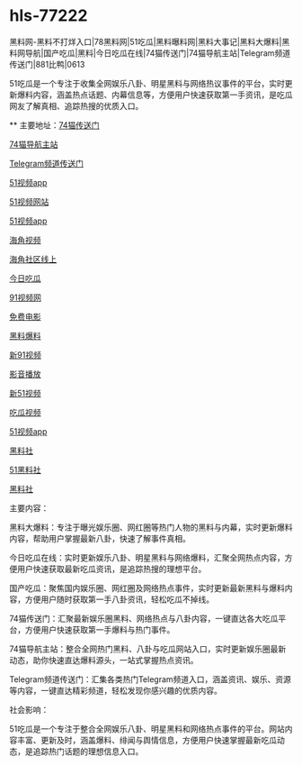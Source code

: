 # hls-77222
黑料网-黑料不打烊入口|78黑料网|51吃瓜|黑料曝料网|黑料大事记|黑料大爆料|黑料网导航|国产吃瓜|黑料|今日吃瓜在线|74猫传送门|74猫导航主站|Telegram频道传送门|881比鸭|0613

51吃瓜是一个专注于收集全网娱乐八卦、明星黑料与网络热议事件的平台，实时更新爆料内容，涵盖热点话题、内幕信息等，方便用户快速获取第一手资讯，是吃瓜网友了解真相、追踪热搜的优质入口。

** 主要地址：<a href="https://74mao.com/">74猫传送门</a>

<a href="https://74mao.com/">74猫导航主站</a>

<a href="https://74mao.com/">Telegram频道传送门</a>

<a href="https://hj-611.pages.dev/">51视频app</a>

<a href="https://hj-617.pages.dev/">51视频网站</a>

<a href="https://hj-624.pages.dev/">51视频app</a>

<a href="https://hj-635.pages.dev/">海角视频</a>

<a href="https://hj-659.pages.dev/">海角社区线上</a>

<a href="https://hj-678.pages.dev/">今日吃瓜</a>

<a href="https://hj-686.pages.dev/">91视频网</a>

<a href="https://hj-689.pages.dev/">免费电影</a>

<a href="https://hj-691.pages.dev/">黑料爆料</a>

<a href="https://hj-696.pages.dev/">新91视频</a>

<a href="https://hj-177.pages.dev/">影音播放</a>

<a href="https://hj-188.pages.dev/">新51视频</a>

<a href="https://hj-193.pages.dev/">吃瓜视频</a>

<a href="https://hj-195.pages.dev/">51视频app</a>

<a href="https://hls-15.pages.dev/">黑料社</a>

<a href="https://hls-17.pages.dev/">51黑料社</a>

<a href="https://hls-19.pages.dev/">黑料社</a>

主要内容：

黑料大爆料：专注于曝光娱乐圈、网红圈等热门人物的黑料与内幕，实时更新爆料内容，帮助用户掌握最新八卦，快速了解事件真相。

今日吃瓜在线：实时更新娱乐八卦、明星黑料与网络爆料，汇聚全网热点内容，方便用户快速获取最新吃瓜资讯，是追踪热搜的理想平台。

国产吃瓜：聚焦国内娱乐圈、网红圈及网络热点事件，实时更新最新黑料与爆料内容，方便用户随时获取第一手八卦资讯，轻松吃瓜不掉线。

74猫传送门：汇聚最新娱乐圈黑料、网络热点与八卦内容，一键直达各大吃瓜平台，方便用户快速获取第一手爆料与热门事件。

74猫导航主站：整合全网热门黑料、八卦与吃瓜网站入口，实时更新娱乐圈最新动态，助你快速直达爆料源头，一站式掌握热点资讯。

Telegram频道传送门：汇集各类热门Telegram频道入口，涵盖资讯、娱乐、资源等内容，一键直达精彩频道，轻松发现你感兴趣的优质内容。

社会影响：

51吃瓜是一个专注于整合全网娱乐八卦、明星黑料和网络热点事件的平台。网站内容丰富、更新及时，涵盖爆料、绯闻与舆情信息，方便用户快速掌握最新吃瓜动态，是追踪热门话题的理想信息入口。
